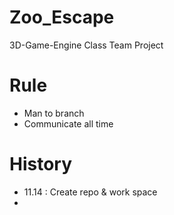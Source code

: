 # Zoo_Escape
3D-Game-Engine Class Team Project

# Rule
 - Man to branch
 - Communicate all time
 
# History
- 11.14 : Create repo & work space
 - 

